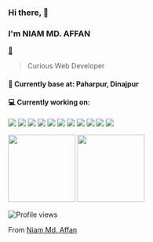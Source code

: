 ### Hi there, 👋

### I'm NIAM MD. AFFAN

[📧](niambaust17@gmail.com)

> Curious Web Developer

#### 📍 Currently base at: Paharpur, Dinajpur

#### 💻 Currently working on:

<a src="https://www.w3schools.com/css/"><img src="https://img.icons8.com/color/48/000000/css3.png"/></a>
<a src="https://www.w3schools.com/html/"><img src="https://img.icons8.com/color/48/000000/html-5.png"/></a>
<a src="https://www.javascript.com/"><img src="https://img.icons8.com/color/48/000000/javascript.png"/></a>
<a src="https://getbootstrap.com/"><img src="https://img.icons8.com/color/48/000000/bootstrap.png"/></a>
<a src="https://nodejs.org/"><img src="https://img.icons8.com/color/48/000000/nodejs.png"/></a>
<a src="https://reactjs.org/"><img src="https://img.icons8.com/color/48/000000/react-native.png"/></a>
<a src="https://www.mongodb.com/"><img src="https://img.icons8.com/color/48/000000/mongodb.png"/></a>
<a src="https://www.typescriptlang.org/"><img src="https://img.icons8.com/color/48/000000/typescript.png"/></a>
<a src="https://github.com/"><img src="https://img.icons8.com/color/48/000000/github--v1.png"/></a>
<a src="https://visualstudio.microsoft.com/"><img src="https://img.icons8.com/color/48/000000/visual-studio.png"/></a>
<a src="https://www.npmjs.com/"><img src="https://img.icons8.com/color/48/000000/npm.png"/></a>

<img height="137px" src="https://github-readme-stats.vercel.app/api?username=niambaust17&hide_title=true&show_icons=true&include_all_commits=true&count_private=true&line_height=21&text_color=000&icon_color=000" />
<img height="137px" src="https://github-readme-stats.vercel.app/api/top-langs/?username=niambaust17&hide=html&hide_title=true&layout=compact&langs_count=6&exclude_repo=comp426,Redventures-Movie-Quotes&text_color=000" />


![Profile views](https://gpvc.arturio.dev/niambaust17)

From [Niam Md. Affan](https://github.com/niambaust17)
